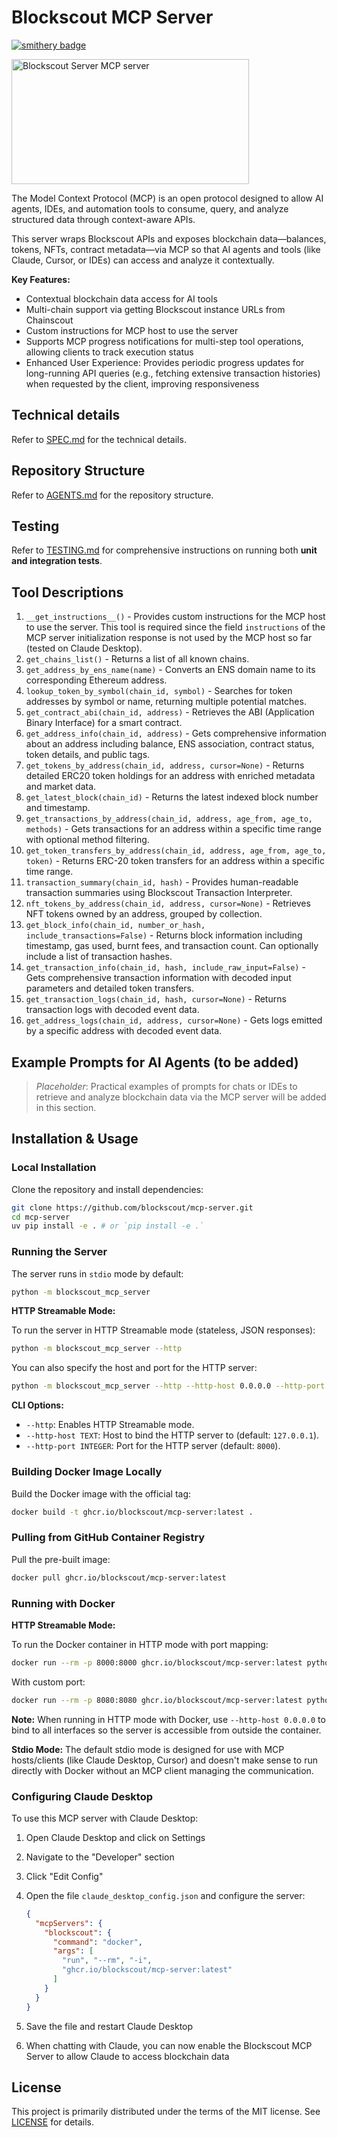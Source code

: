 # Blockscout MCP Server

[![smithery badge](https://smithery.ai/badge/@blockscout/mcp-server)](https://smithery.ai/server/@blockscout/mcp-server)

<a href="https://glama.ai/mcp/servers/@blockscout/mcp-server">
  <img width="380" height="200" src="https://glama.ai/mcp/servers/@blockscout/mcp-server/badge" alt="Blockscout Server MCP server" />
</a>

The Model Context Protocol (MCP) is an open protocol designed to allow AI agents, IDEs, and automation tools to consume, query, and analyze structured data through context-aware APIs.

This server wraps Blockscout APIs and exposes blockchain data—balances, tokens, NFTs, contract metadata—via MCP so that AI agents and tools (like Claude, Cursor, or IDEs) can access and analyze it contextually.

**Key Features:**

- Contextual blockchain data access for AI tools
- Multi-chain support via getting Blockscout instance URLs from Chainscout
- Custom instructions for MCP host to use the server
- Supports MCP progress notifications for multi-step tool operations, allowing clients to track execution status
- Enhanced User Experience: Provides periodic progress updates for long-running API queries (e.g., fetching extensive transaction histories) when requested by the client, improving responsiveness

## Technical details

Refer to [SPEC.md](SPEC.md) for the technical details.

## Repository Structure

Refer to [AGENTS.md](AGENTS.md) for the repository structure.

## Testing

Refer to [TESTING.md](TESTING.md) for comprehensive instructions on running both **unit and integration tests**.

## Tool Descriptions

1. `__get_instructions__()` - Provides custom instructions for the MCP host to use the server. This tool is required since the field `instructions` of the MCP server initialization response is not used by the MCP host so far (tested on Claude Desktop).
2. `get_chains_list()` - Returns a list of all known chains.
3. `get_address_by_ens_name(name)` - Converts an ENS domain name to its corresponding Ethereum address.
4. `lookup_token_by_symbol(chain_id, symbol)` - Searches for token addresses by symbol or name, returning multiple potential matches.
5. `get_contract_abi(chain_id, address)` - Retrieves the ABI (Application Binary Interface) for a smart contract.
6. `get_address_info(chain_id, address)` - Gets comprehensive information about an address including balance, ENS association, contract status, token details, and public tags.
7. `get_tokens_by_address(chain_id, address, cursor=None)` - Returns detailed ERC20 token holdings for an address with enriched metadata and market data.
8. `get_latest_block(chain_id)` - Returns the latest indexed block number and timestamp.
9. `get_transactions_by_address(chain_id, address, age_from, age_to, methods)` - Gets transactions for an address within a specific time range with optional method filtering.
10. `get_token_transfers_by_address(chain_id, address, age_from, age_to, token)` - Returns ERC-20 token transfers for an address within a specific time range.
11. `transaction_summary(chain_id, hash)` - Provides human-readable transaction summaries using Blockscout Transaction Interpreter.
12. `nft_tokens_by_address(chain_id, address, cursor=None)` - Retrieves NFT tokens owned by an address, grouped by collection.
13. `get_block_info(chain_id, number_or_hash, include_transactions=False)` - Returns block information including timestamp, gas used, burnt fees, and transaction count. Can optionally include a list of transaction hashes.
14. `get_transaction_info(chain_id, hash, include_raw_input=False)` - Gets comprehensive transaction information with decoded input parameters and detailed token transfers.
15. `get_transaction_logs(chain_id, hash, cursor=None)` - Returns transaction logs with decoded event data.
16. `get_address_logs(chain_id, address, cursor=None)` - Gets logs emitted by a specific address with decoded event data.

## Example Prompts for AI Agents (to be added)

> _Placeholder_: Practical examples of prompts for chats or IDEs to retrieve and analyze blockchain data via the MCP server will be added in this section.

## Installation & Usage

### Local Installation

Clone the repository and install dependencies:

```bash
git clone https://github.com/blockscout/mcp-server.git
cd mcp-server
uv pip install -e . # or `pip install -e .`
```

### Running the Server

The server runs in `stdio` mode by default:

```bash
python -m blockscout_mcp_server
```

**HTTP Streamable Mode:**

To run the server in HTTP Streamable mode (stateless, JSON responses):

```bash
python -m blockscout_mcp_server --http
```

You can also specify the host and port for the HTTP server:

```bash
python -m blockscout_mcp_server --http --http-host 0.0.0.0 --http-port 8080
```

**CLI Options:**

- `--http`: Enables HTTP Streamable mode.
- `--http-host TEXT`: Host to bind the HTTP server to (default: `127.0.0.1`).
- `--http-port INTEGER`: Port for the HTTP server (default: `8000`).

### Building Docker Image Locally

Build the Docker image with the official tag:

```bash
docker build -t ghcr.io/blockscout/mcp-server:latest .
```

### Pulling from GitHub Container Registry

Pull the pre-built image:

```bash
docker pull ghcr.io/blockscout/mcp-server:latest
```

### Running with Docker

**HTTP Streamable Mode:**

To run the Docker container in HTTP mode with port mapping:

```bash
docker run --rm -p 8000:8000 ghcr.io/blockscout/mcp-server:latest python -m blockscout_mcp_server --http --http-host 0.0.0.0
```

With custom port:

```bash
docker run --rm -p 8080:8080 ghcr.io/blockscout/mcp-server:latest python -m blockscout_mcp_server --http --http-host 0.0.0.0 --http-port 8080
```

**Note:** When running in HTTP mode with Docker, use `--http-host 0.0.0.0` to bind to all interfaces so the server is accessible from outside the container.

**Stdio Mode:** The default stdio mode is designed for use with MCP hosts/clients (like Claude Desktop, Cursor) and doesn't make sense to run directly with Docker without an MCP client managing the communication.

### Configuring Claude Desktop

To use this MCP server with Claude Desktop:

1. Open Claude Desktop and click on Settings
2. Navigate to the "Developer" section
3. Click "Edit Config"
4. Open the file `claude_desktop_config.json` and configure the server:

    ```json
    {
      "mcpServers": {
        "blockscout": {
          "command": "docker",
          "args": [
            "run", "--rm", "-i",
            "ghcr.io/blockscout/mcp-server:latest"
          ]
        }
      }
    }
    ```

5. Save the file and restart Claude Desktop
6. When chatting with Claude, you can now enable the Blockscout MCP Server to allow Claude to access blockchain data

## License

This project is primarily distributed under the terms of the MIT license. See [LICENSE](LICENSE) for details.